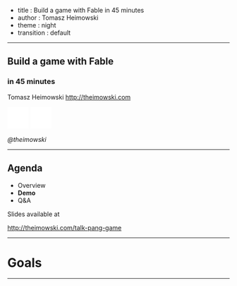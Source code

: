 - title : 
Build a game with Fable in 45 minutes
- author : Tomasz Heimowski
- theme : night
- transition : default

***

## Build a game with Fable 
### in 45 minutes

Tomasz Heimowski http://theimowski.com

<img src="images/twitter.png" style="width:48px; background: transparent; border: none; box-shadow: none"  />
<img src="images/github.png" style="width:48px; background: transparent; border: none; box-shadow: none"  /> 

*@theimowski*

***

## Agenda

* Overview 
* **Demo**
* Q&A

Slides available at 

http://theimowski.com/talk-pang-game

***

# Goals

***